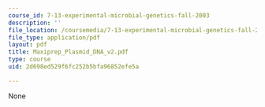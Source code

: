```yaml
---
course_id: 7-13-experimental-microbial-genetics-fall-2003
description: ''
file_location: /coursemedia/7-13-experimental-microbial-genetics-fall-2003/2d698ed529f6fc252b5bfa96852efe5a_Maxiprep_Plasmid_DNA_v2.pdf
file_type: application/pdf
layout: pdf
title: Maxiprep_Plasmid_DNA_v2.pdf
type: course
uid: 2d698ed529f6fc252b5bfa96852efe5a

---
```

None